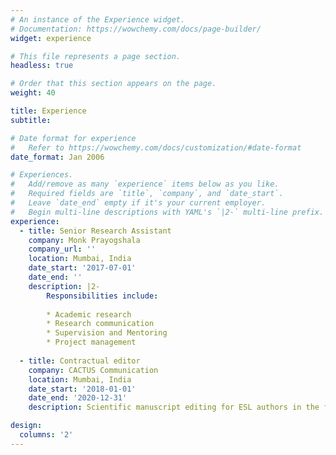 ```yaml
---
# An instance of the Experience widget.
# Documentation: https://wowchemy.com/docs/page-builder/
widget: experience

# This file represents a page section.
headless: true

# Order that this section appears on the page.
weight: 40

title: Experience
subtitle:

# Date format for experience
#   Refer to https://wowchemy.com/docs/customization/#date-format
date_format: Jan 2006

# Experiences.
#   Add/remove as many `experience` items below as you like.
#   Required fields are `title`, `company`, and `date_start`.
#   Leave `date_end` empty if it's your current employer.
#   Begin multi-line descriptions with YAML's `|2-` multi-line prefix.
experience:
  - title: Senior Research Assistant
    company: Monk Prayogshala
    company_url: ''
    location: Mumbai, India
    date_start: '2017-07-01'
    date_end: ''
    description: |2-
        Responsibilities include:
        
        * Academic research
        * Research communication
        * Supervision and Mentoring
        * Project management
        
  - title: Contractual editor
    company: CACTUS Communication
    location: Mumbai, India
    date_start: '2018-01-01'
    date_end: '2020-12-31'
    description: Scientific manuscript editing for ESL authors in the fields of healthcare, psychology, public administration, applied economics, and political science.

design:
  columns: '2'
---
```

